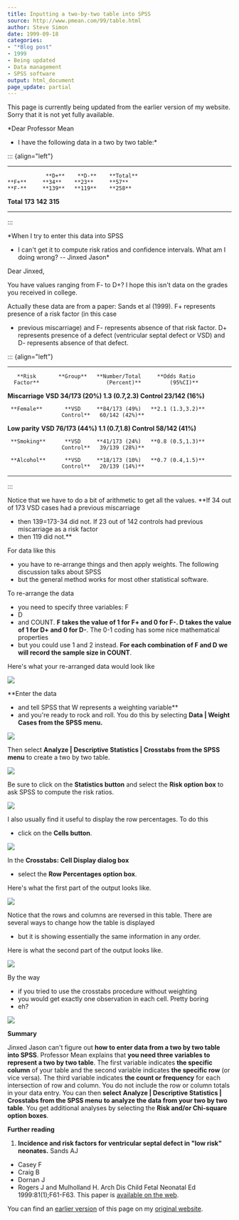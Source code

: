 ```yaml
---
title: Inputting a two-by-two table into SPSS
source: http://www.pmean.com/99/table.html
author: Steve Simon
date: 1999-09-18
categories:
- "*Blog post"
- 1999
- Being updated
- Data management
- SPSS software
output: html_document
page_update: partial
---
```


This page is currently being updated from the earlier version of my website. Sorry that it is not yet fully available.

*Dear Professor Mean
- I have the following data in a two by two table:*

::: {align="left"}
  ----------- --------- --------- -----------
                **D+**    **D-**    **Total**
    **F+**     **34**    **23**     **57**
    **F-**     **139**   **119**    **258**
   **Total**   **173**   **142**    **315**
  ----------- --------- --------- -----------
:::

*When I try to enter this data into SPSS
- I can't get it to compute
risk ratios and confidence intervals. What am I doing wrong? -- Jinxed
Jason*

Dear Jinxed,

You have values ranging from F- to D+? I hope this isn't data on the
grades you received in college.

Actually these data are from a paper: Sands et al (1999). F+
represents presence of a risk factor (in this case
- previous
miscarriage) and F- represents absence of that risk factor. D+
represents presence of a defect (ventricular septal defect or VSD) and
D- represents absence of that defect.

::: {align="left"}
  ----------------- ----------- ----------------- -------------------
       **Risk       **Group**   **Number/Total     **Odds Ratio
      Factor**                     (Percent)**         (95%CI)**

   **Miscarriage**    **VSD     **34/173 (20%)   **1.3 (0.7,2.3)**
                     Control**   23/142 (16%)**   

     **Female**       **VSD     **84/173 (49%)   **2.1 (1.3,3.2)**
                     Control**   60/142 (42%)**   

   **Low parity**     **VSD     **76/173 (44%)   **1.1 (0.7,1.8)**
                     Control**   58/142 (41%)**   

     **Smoking**      **VSD     **41/173 (24%)   **0.8 (0.5,1.3)**
                     Control**   39/139 (28%)**   

     **Alcohol**      **VSD     **18/173 (10%)   **0.7 (0.4,1.5)**
                     Control**   20/139 (14%)**   
  ----------------- ----------- ----------------- -------------------
:::

Notice that we have to do a bit of arithmetic to get all the values.
**If 34 out of 173 VSD cases had a previous miscarriage
- then
139=173-34 did not. If 23 out of 142 controls had previous miscarriage
as a risk factor
- then 119 did not.**

For data like this
- you have to re-arrange things and then apply
weights. The following discussion talks about SPSS
- but the general
method works for most other statistical software.

To re-arrange the data
- you need to specify three variables: F
- D
- and
COUNT. **F takes the value of 1 for F+ and 0 for F-. D takes the value
of 1 for D+ and 0 for D-**. The 0-1 coding has some nice mathematical
properties
- but you could use 1 and 2 instead. **For each combination
of F and D we will record the sample size in COUNT**.

Here's what your re-arranged data would look like

![](../../../web/images/99/table01.gif)

**Enter the data
- and tell SPSS that W represents a weighting
variable**
- and you're ready to rock and roll. You do this by
selecting **Data | Weight Cases from the SPSS menu.**

![](../../../web/images/99/table02.gif)

Then select **Analyze | Descriptive Statistics | Crosstabs from the
SPSS menu** to create a two by two table.

![](../../../web/images/99/table03.gif)

Be sure to click on the **Statistics button** and select the **Risk
option box** to ask SPSS to compute the risk ratios.

![](../../../web/images/99/table04.gif)

I also usually find it useful to display the row percentages. To do
this
- click on the **Cells button**.

![](../../../web/images/99/table05.gif)

In the **Crosstabs: Cell Display dialog box**
- select the **Row
Percentages option box**.

Here's what the first part of the output looks like.

![](../../../web/images/99/table06.gif)

Notice that the rows and columns are reversed in this table. There are
several ways to change how the table is displayed
- but it is showing
essentially the same information in any order.

Here is what the second part of the output looks like.

![](../../../web/images/99/table07.gif)

By the way
- if you tried to use the crosstabs procedure without
weighting
- you would get exactly one observation in each cell. Pretty
boring
- eh?

![](../../../web/images/99/table08.gif)

**Summary**

Jinxed Jason can't figure out **how to enter data from a two by two
table into SPSS**. Professor Mean explains that **you need three
variables to represent a two by two table**. The first variable
indicates **the specific column** of your table and the second
variable indicates **the specific row** (or vice versa). The third
variable indicates **the count or frequency** for each intersection of
row and column. You do not include the row or column totals in your
data entry. You can then **select** **Analyze | Descriptive
Statistics | Crosstabs from the SPSS menu** **to analyze the data
from your two by two table**. You get additional analyses by selecting
the **Risk and/or Chi-square option boxes**.

**Further reading**

1.  **Incidence and risk factors for ventricular septal defect in "low
    risk" neonates.** Sands AJ
- Casey F
- Craig B
- Dornan J
- Rogers J
    and Mulholland H. Arch Dis Child Fetal Neonatal Ed
    1999:81(1);F61-F63. This paper is [available on the
    web](http://adc.bmjjournals.com/cgi/content/full/fetalneonatal;81/1/F61).

You can find an [earlier version][sim1] of this page on my [original website][sim2].

[sim1]: http://www.pmean.com/99/table.html
[sim2]: http://www.pmean.com/original_site.html
